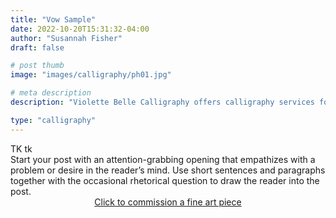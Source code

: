 ```yaml
---
title: "Vow Sample"
date: 2022-10-20T15:31:32-04:00
author: "Susannah Fisher"
draft: false

# post thumb
image: "images/calligraphy/ph01.jpg"

# meta description
description: "Violette Belle Calligraphy offers calligraphy services for personal stationery, weddings, and other life events."

type: "calligraphy"
---
```


<figcaption>TK tk</figcaption>
Start your post with an attention-grabbing opening that empathizes with a problem or desire in the reader’s mind. Use short sentences and paragraphs together with the occasional rhetorical question to draw the reader into the post. 

<center><a href="https://portal.violettebelle.com/public/form/view/6355785538764f5e7e21ede1"  target="_blank" class="btn btn-outline-primary">Click to commission a fine art piece</a></center>


